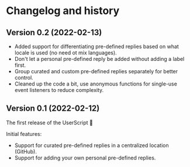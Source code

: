 # Changelog and history

## Version 0.2 (2022-02-13)
- Added support for differentiating pre-defined replies based on what locale is used (no need ot mix languages).
- Don't let a personal pre-defined reply be added without adding a label first.
- Group curated and custom pre-defined replies separately for better control.
- Cleaned up the code a bit, use anonymous functions for single-use event listeners to reduce complexity.

## Version 0.1 (2022-02-12)
The first release of the UserScript 🎉

Initial features:
- Support for curated pre-defined replies in a centralized location (GitHub).
- Support for adding your own personal pre-defined replies.
